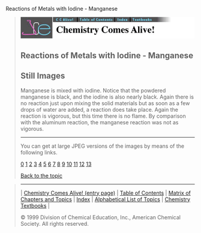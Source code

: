 





 Reactions of Metals with Iodine - Manganese
 



> ![Chemistry Comes Alive!](ccahead.gif)
> 
> 
> 
> 
> 
> 
> 
> 
> 
> ## Reactions of Metals with Iodine - Manganese
> 
> 
> 
> 
> ## Still Images
> 
> 
> 
> 
> 
> 
> 
> 
> 
>  Manganese is mixed with iodine. Notice that the powdered manganese
is black, and the iodine is also nearly black. Again there is no
reaction just upon mixing the solid materials but as soon as a few
drops of water are added, a reaction does take place. Again the
reaction is vigorous, but this time there is no flame. By comparison
with the aluminum reaction, the manganese reaction was not as
vigorous.
>  
> 
> 
> 
> 
> 
> 
> ---
> 
> 
>  You can get at large JPEG versions of the images by means of the following links.
>    
> 
> 
> [0](../../STILLS/METALI1/METAL1MN/64JPG48/0.JPG) 
> [1](../../STILLS/METALI1/METAL1MN/64JPG48/1.JPG) 
> [2](../../STILLS/METALI1/METAL1MN/64JPG48/2.JPG) 
> [3](../../STILLS/METALI1/METAL1MN/64JPG48/3.JPG) 
> [4](../../STILLS/METALI1/METAL1MN/64JPG48/4.JPG) 
> [5](../../STILLS/METALI1/METAL1MN/64JPG48/5.JPG) 
> [6](../../STILLS/METALI1/METAL1MN/64JPG48/6.JPG) 
> [7](../../STILLS/METALI1/METAL1MN/64JPG48/7.JPG) 
> [8](../../STILLS/METALI1/METAL1MN/64JPG48/8.JPG) 
> [9](../../STILLS/METALI1/METAL1MN/64JPG48/9.JPG) 
> [10](../../STILLS/METALI1/METAL1MN/64JPG48/10.JPG) 
> [11](../../STILLS/METALI1/METAL1MN/64JPG48/11.JPG) 
> [12](../../STILLS/METALI1/METAL1MN/64JPG48/12.JPG) 
> [13](../../STILLS/METALI1/METAL1MN/64JPG48/13.JPG) 
> 
> 
> 
> 
> [Back to the topic](../../MAIN/METALI1/PAGE1.HTM)



> ---
> 
> 
>  |
>  [Chemistry Comes Alive! (entry page)](../../INDEX.HTM) 
>  |
>  [Table of Contents](../../CONTENTS.HTM) 
>  |
>  [Matrix of Chapters and Topics](../../MATRIX.HTM) 
>  |
>  [Index](../../WORDS.HTM) 
>  |
>  [Alphabetical List of Topics](../../ALPHATOP.HTM) 
>  |
>  [Chemistry Textbooks](../../BOOKS.HTM) 
>  |
>  
>  © 1999 Division of Chemical Education, Inc.,
American Chemical Society. All rights reserved.





